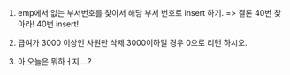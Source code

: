 1. emp에서 없는 부서번호를 찾아서
   해당 부서 번호로 insert 하기.
   => 결론 40번 찾아라! 40번 insert!

2. 급여가 3000 이상인 사원만 삭제
   3000이하일 경우 0으로 리턴 하시오.

3. 아 오늘은 뭐하ㅓ지....?
